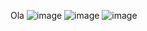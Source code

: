 Ola
![image](https://github.com/Rob3rt2/Rob3rt2/assets/127865166/2f53c566-3602-4bc2-98b8-d79cfbd814e2) ![image](https://github.com/Rob3rt2/Rob3rt2/assets/127865166/b620d7d5-c972-49d4-9665-530c81d97224) ![image](https://github.com/Rob3rt2/Rob3rt2/assets/127865166/9588baf8-e6c8-4a8e-ab69-a09e9a71e265)


